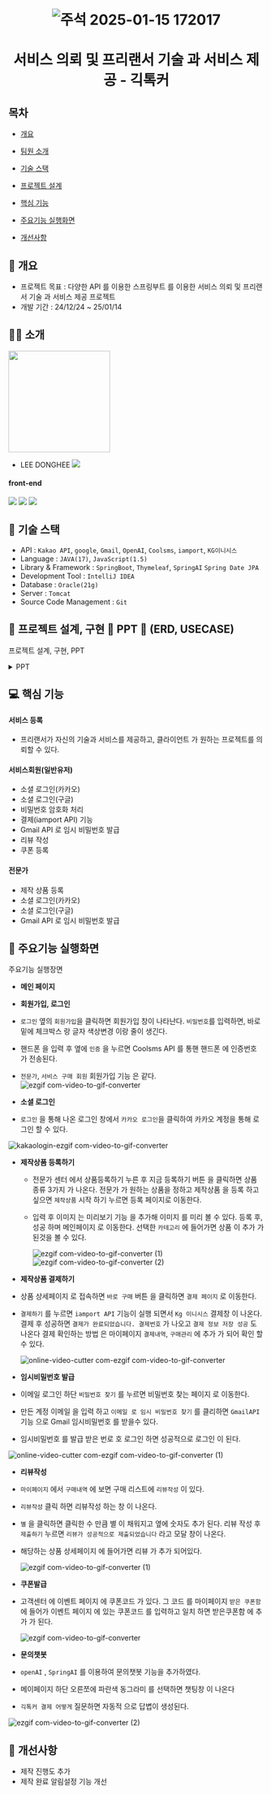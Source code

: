 <h1 align="center">

![주석 2025-01-15 172017](https://github.com/user-attachments/assets/b151e49c-b82f-43e5-b0ff-b2ed4e97b6e0)

</h1>
<h1 align="center">서비스 의뢰 및 프리랜서 기술 과 서비스 제공 - 긱톡커</h1>

## 목차

  - [개요](https://github.com/ehdgml123/Gigtalker#-개요)

  - [팀원 소개](https://github.com/ehdgml123/Gigtalker#-개요)
  
  - [기술 스택](https://github.com/ehdgml123/Gigtalker#-기술-스택)
    
  - [프로젝트 설계](https://github.com/ehdgml123/Gigtalker#-프로젝트-설계)
    
  - [핵심 기능](https://github.com/ehdgml123/Gigtalker#-핵심-기능)
    
  - [주요기능 실행화면](https://github.com/ehdgml123/Gigtalker#-주요기능-실행화면)
    
  - [개선사항](https://github.com/ehdgml123/Gigtalker#-개선사항)

## 🚩 개요
- 프로젝트 목표 : 다양한 API 를 이용한 스프링부트 를 이용한 서비스 의뢰 및 프리랜서 기술 과 서비스 제공 프로젝트
- 개발 기간 : 24/12/24 ~ 25/01/14

## 🙋‍♀️ 소개

<img src="https://github.com/user-attachments/assets/eba648b2-7df0-4534-8c14-4d7c53b9b907" width="200" height="200" />

- LEE DONGHEE <a href="https://github.com/ehdgml123"><img src="https://img.shields.io/badge/GitHub-181717?style=plastic&logo=GitHub&logoColor=white"></a>

 #### front-end
 <img src="https://img.shields.io/badge/HTML5-E34F26?style=for-the-badge&logo=HTML5&logoColor=white">
 <img src="https://img.shields.io/badge/CSS-663399?style=for-the-badge&logo=CSS&logoColor=white">
 <img src="https://img.shields.io/badge/JavaScript-F7DF1E?style=for-the-badge&logo=JavaScript&logoColor=white">

## 🔧 기술 스택
- API : `Kakao API`, `google`, `Gmail`, `OpenAI`, `Coolsms`, `iamport`, `KG이니시스`
- Language : `JAVA(17)`, `JavaScript(1.5)`
- Library & Framework : `SpringBoot`, `Thymeleaf`, `SpringAI` `Spring Date JPA`
- Development Tool : `IntelliJ IDEA`
- Database : `Oracle(21g)`
- Server : `Tomcat`
- Source Code Management : `Git`

 ## 👾 프로젝트 설계, 구현 📂 PPT 📂 (ERD, USECASE)
 프로젝트 설계, 구현, PPT

 <details><summary>PPT</summary> <div align="center">

  | ![s1](https://github.com/user-attachments/assets/bd08b5c8-7b85-4df4-a083-43f5cd4056d1) | ![s2](https://github.com/user-attachments/assets/0eb8dac9-9333-4387-b970-d5d1ba826f9f) |
  | :----------: | :----------: |
  | ![s3](https://github.com/user-attachments/assets/ffbad734-3cd9-40bd-85b3-f975926373ef) | ![s4](https://github.com/user-attachments/assets/56f4d56a-90a2-44a7-8090-95d0047e1c6a) |
  | ![s5](https://github.com/user-attachments/assets/27ca937e-9132-4e48-97d0-81820fb7d948) | ![s6](https://github.com/user-attachments/assets/f65b9ef8-82d7-41af-ba3d-e941c9895d68) |
  | ![s7](https://github.com/user-attachments/assets/5b904816-bca1-4cb9-bc60-9180aced76c3) | ![s8](https://github.com/user-attachments/assets/108b183e-49cb-4b61-8e74-1576d539261f) |
  | ![s9](https://github.com/user-attachments/assets/7253c799-d7af-4ee0-aad7-be198d14e4ce) | ![s10](https://github.com/user-attachments/assets/839c0f11-0a25-40b0-b210-97eebc2207ab) |
  | ![s11](https://github.com/user-attachments/assets/d34ff3a7-29e3-4270-8492-f130178b398e) | ![s12](https://github.com/user-attachments/assets/9976197c-a846-40eb-bda9-fbaa16ccdaf8) |
  | ![s13](https://github.com/user-attachments/assets/9bdaf55c-d3fd-4c1a-87f5-25dbbe863e49) | ![s14](https://github.com/user-attachments/assets/2e2d376e-b848-408b-ac1e-9c8f86a5d354) |
  | ![s15](https://github.com/user-attachments/assets/464498f2-2e08-4c26-887f-56b80c3eb086) | ![s16](https://github.com/user-attachments/assets/72b94fd9-26e1-4a50-9e13-d3a55a4b6cdc) |
  | ![s17](https://github.com/user-attachments/assets/6a267b29-a555-4f24-88c1-596c9c4ad16b) | ![s18](https://github.com/user-attachments/assets/8c8814f9-8e15-461c-b712-4d4a67d00f9f) |
  | ![s19](https://github.com/user-attachments/assets/85cd7b51-0184-423e-8aba-fd5cdb24f6a7) | ![s20](https://github.com/user-attachments/assets/34fcea98-edb1-43dd-bddf-128772089a4b) |
  | ![s21](https://github.com/user-attachments/assets/6742838d-a75c-45af-afd2-6496e456ce06) | ![s22](https://github.com/user-attachments/assets/c4992726-21ef-454a-8c6a-943b5919ffbd) |
  | ![s23](https://github.com/user-attachments/assets/07f205eb-a6c1-4c43-9bb4-f607392208ce) | ![s24](https://github.com/user-attachments/assets/73f084d4-a010-4a6d-80d6-d87c0108a919) |
  | ![s25](https://github.com/user-attachments/assets/c9e12bf1-e9ef-4df4-97ce-3b0d78e758e6) | ![s26](https://github.com/user-attachments/assets/068a1136-aebe-4930-895f-620e1cd0c7d2) |
  | ![s27](https://github.com/user-attachments/assets/e0f21a26-c365-4a54-8764-0ac3aa28b6cb) | ![s28](https://github.com/user-attachments/assets/44d91831-f1f9-4e02-a421-65f28e4fb871) |
  | ![s29](https://github.com/user-attachments/assets/e57004e4-5d9a-4559-a313-5a9812cad76f) | ![s30](https://github.com/user-attachments/assets/f042b240-388a-4f00-bd78-57309703f458) |
  | ![s31](https://github.com/user-attachments/assets/535cea25-65a2-42ac-a8ce-4e6c2041c87c) | ![s32](https://github.com/user-attachments/assets/ae99d769-d728-4f9d-a416-9c55d90114df) |
  | ![s33](https://github.com/user-attachments/assets/095c4e92-9fb5-4000-bcef-a1d1a7718d29) | ![s34](https://github.com/user-attachments/assets/d149beea-9857-44a6-9d28-4cf03e4700a8) |
  | ![s35](https://github.com/user-attachments/assets/e88d86c8-c6ab-4b8c-9c71-cf60158d53ae) | ![s36](https://github.com/user-attachments/assets/8af74622-8535-4a29-88a4-a8025feb9241) |
  | ![s37](https://github.com/user-attachments/assets/f90b626d-6b98-49d0-b6e3-271515591f59) | ![s38](https://github.com/user-attachments/assets/afffdd0b-ac99-459d-badc-58cf70a28eee) |
  | ![s39](https://github.com/user-attachments/assets/bee50def-e790-4a71-907f-abb70d2ce10d) | ![s40](https://github.com/user-attachments/assets/0d9676e5-b1ec-4a1d-b9b2-bfb3105b3ba4) |
  | ![s41](https://github.com/user-attachments/assets/69444fda-91d0-44fc-a7f9-8e996751e43d) | ![s42](https://github.com/user-attachments/assets/65c1f05e-2527-493c-be92-ab1b416e8b32) |
  | ![s43](https://github.com/user-attachments/assets/0592dad3-e0e4-4c93-8777-3e3ce5a86fea)|

   </div>
   </details>

 ## 💻 핵심 기능

 #### 서비스 등록
  - 프리랜서가 자신의 기술과 서비스를 제공하고, 클라이언트 가 원하는 프로젝트를 의뢰할 수 있다.

 #### 서비스회원(일반유저)
 - 소셜 로그인(카카오)
 - 소셜 로그인(구글)
 - 비밀번호 암호화 처리
 - 결제(iamport API) 기능
 - Gmail API 로 임시 비밀번호 발급
 - 리뷰 작성
 - 쿠폰 등록

#### 전문가 
 - 제작 상품 등록
 - 소셜 로그인(카카오)
 - 소셜 로그인(구글)
 - Gmail API 로 임시 비밀번호 발급

## 🎇 주요기능 실행화면
주요기능 실행장면

* **메인 페이지**

 * **회원가입, 로그인**
 * `로그인` 옆의 `회원가입`을 클릭하면 회원가입 창이 나타난다. `비밀번호`를 입력하면, 바로 밑에 체크박스 랑 글자 색상변경 이랑 줄이 생긴다.
 *  핸드폰 을 입력 후 옆에 `인증` 을 누르면 Coolsms API 를 통핸 핸드폰 에 인증번호 가 전송된다.
 *  `전문가`, `서비스 구매 회원` 회원가입 기능 은 같다.
 ![ezgif com-video-to-gif-converter](https://github.com/user-attachments/assets/e9d6f42e-d223-4bc0-a774-b9226872f0f3)

 * **소셜 로그인**
  * `로그인` 을 통해 나온 로그인 창에서 `카카오 로그인`을 클릭하여 카카오 계정을 통해 로그인 할 수 있다.

  ![kakaologin-ezgif com-video-to-gif-converter](https://github.com/user-attachments/assets/4b0ca0c5-316b-4961-94f8-f7bfb4a38be2)


 * **제작상품 등록하기**
   * 전문가 센터 에서 상품등록하기 누른 후 지금 등록하기 버튼 을 클릭하면 상품 종류 3가지 가 나온다.
     전문가 가 원하는 상품을 정하고 제작상품 을 등록 하고 싶으면 `제작상품` 시작 하기 누르면 등록 페이지로 이동한다.
   * 입력 후 이미지 는 미리보기 기능 을 추가해  이미지 를 미리 볼 수 있다. 등록 후, 성공 하며 메인페이지 로 이동한다.
     선택한 `카테고리` 에 들어가면 상품 이 추가 가 된것을 볼 수 있다.

     ![ezgif com-video-to-gif-converter (1)](https://github.com/user-attachments/assets/37d2cf5c-94ca-470c-a7d9-6c974e8e7ecf)
     ![ezgif com-video-to-gif-converter (2)](https://github.com/user-attachments/assets/414456cd-250a-45b8-997f-0c5327edb362)

       
  * **제작상품 결제하기**
  *  상품 상세페이지 로 접속하면 `바로 구매` 버튼 을 클릭하면 `결제 페이지` 로 이동한다.
  *  `결제하기` 를 누르면 `iamport API` 기능이 실행 되면서 `Kg 이니시스` 결제창 이 나온다.
       결제 후 성공하면 `결제가 완료되었습니다. 결제번호` 가 나오고 `결제 정보 저장 성공` 도 나온다
        결제 확인하는 방법 은 마이페이지 `결제내역`, `구매관리` 에 추가 가 되어 확인 할 수 있다.

     ![online-video-cutter com-ezgif com-video-to-gif-converter](https://github.com/user-attachments/assets/146cf20f-3454-4a66-a330-a0552b64651f)

   * **임시비밀번호 발급**
 *  이메일 로그인 하단 `비밀번호 찾기` 를 누르면 비밀번호 찾는 페이지 로 이동한다. 
 *  만든 계정 이메일 을 입력 하고 `이메일 로 임시 비밀번호 찾기` 를 클리하면 `GmailAPI` 기능 으로  Gmail 임시비밀번호 를 받을수 있다.
 *  임시비밀번호 를 발급 받은 번로 호 로그인 하면 성공적으로 로그인 이 된다.

   ![online-video-cutter com-ezgif com-video-to-gif-converter (1)](https://github.com/user-attachments/assets/db9e7b3b-8595-469c-a36a-2cb3bca4dcf2)

   
 * **리뷰작성**
 * `마이페이지` 에서 `구매내역` 에 보면 구매 리스트에 `리뷰작성` 이 있다.
 * `리뷰작성` 클릭 하면 리뷰작성 하는 창 이 나온다.
 * `별` 을 클릭하면 클릭한 수 만큼 별 이 채워지고 옆에 숫자도 추가 된다. 리뷰 작성 후 `제출하기` 누르면
   `리뷰가 성공적으로 제출되었습니다` 라고 모달 창이 나온다.
 * 해당하는 상품 상세페이지 에 들어가면 리뷰 가 추가 되어있다.

   ![ezgif com-video-to-gif-converter (1)](https://github.com/user-attachments/assets/4b0d6c5c-af17-4a33-b62c-9b7b448c2a65)

 * **쿠폰발급**
 * 고객센터 에 이벤트 페이지 에 쿠폰코드 가 있다. 그 코드 를 마이페이지 `받은 쿠폰함` 에 들어가 이벤트 페이지 에 있는 쿠폰코드
   를 입력하고 일치 하면 받은쿠폰함 에 추가 가 된다.

   ![ezgif com-video-to-gif-converter](https://github.com/user-attachments/assets/e2fd5141-66a4-4980-aed0-ce9fcb012f93)


 * **문의챗봇**
 * `openAI` , `SpringAI` 를 이용하여 문의챗봇 기능을 추가하였다.
 * 메이페이지 하단 오른쪼에 파란색 동그라미 를 선택하면 챗팅창 이 나온다
 * `긱톡커 결제 어떻게` 질문하면 자동적 으로 답볍이 생성된다.

![ezgif com-video-to-gif-converter (2)](https://github.com/user-attachments/assets/c78ca172-b510-4fea-b076-f18fa2f79ba9)

## 🌄 개선사항
- 제작 진행도 추가
- 제작 완료 알림설정 기능 개선
     
